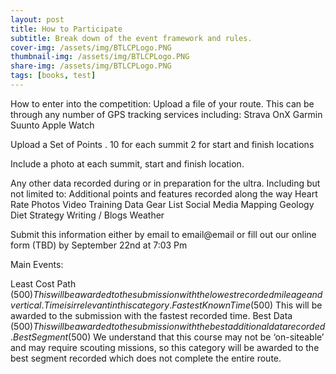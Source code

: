 ```yaml
---
layout: post
title: How to Participate
subtitle: Break down of the event framework and rules. 
cover-img: /assets/img/BTLCPLogo.PNG
thumbnail-img: /assets/img/BTLCPLogo.PNG
share-img: /assets/img/BTLCPLogo.PNG
tags: [books, test]
---
```


How to enter into the competition: 
Upload a file of your route. This can be through any number of GPS tracking services including:
Strava
OnX
Garmin
Suunto
Apple Watch

Upload a Set of Points . 
10 for each summit
2 for start and finish locations

Include a photo at each summit, start and finish location.

Any other data recorded during or in preparation for the ultra. Including but not limited to:
Additional points and features recorded along the way
Heart Rate
Photos
Video
Training Data
Gear List
Social Media
Mapping
Geology
Diet
Strategy
Writing / Blogs
Weather

Submit this information either by email to email@email or fill out our online form (TBD) by September 22nd at 7:03 Pm





Main Events:

Least Cost Path ($500)
This will be awarded to the submission with the lowest recorded mileage and vertical. Time is irrelevant in this category.
Fastest Known Time ($500)
This will be awarded to the submission with the fastest recorded time. 
Best Data ($500)
This will be awarded to the submission with the best additional data recorded. 
Best Segment ($500)
We understand that this course may not be ‘on-siteable’ and may require scouting missions, so this category will be awarded to the best segment recorded which does not complete the entire route.
